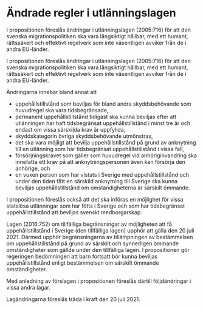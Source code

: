 # Ändrade regler i utlänningslagen

I propositionen föreslås ändringar i utlänningslagen (2005:716) för att den svenska migrationspolitiken ska vara långsiktigt hållbar, med ett humant, rättssäkert och effektivt regelverk som inte väsentligen avviker från de i andra EU-länder.

I propositionen föreslås ändringar i utlänningslagen (2005:716) för att den svenska migrationspolitiken ska vara långsiktigt hållbar, med ett humant, rättssäkert och effektivt regelverk som inte väsentligen avviker från de i andra EU-länder.

Ändringarna innebär bland annat att

* uppehållstillstånd som beviljas för bland andra skyddsbehövande som huvudregel ska vara tidsbegränsade,
* permanent uppehållstillstånd tidigast ska kunna beviljas efter att utlänningen har haft tidsbegränsat uppehållstillstånd i minst tre år och endast om vissa särskilda krav är uppfyllda,
* skyddskategorin övriga skyddsbehövande utmönstras,
* det ska vara möjligt att bevilja uppehållstillstånd på grund av anknytning till en utlänning som har tidsbegränsat uppehållstillstånd i vissa fall,
* försörjningskravet som gäller som huvudregel vid anhöriginvandring ska innefatta ett krav på att anknytningspersonen även kan försörja den anhörige, och
* en vuxen person som har vistats i Sverige med uppehållstillstånd och under den tiden fått en särskild anknytning till Sverige ska kunna beviljas uppehållstillstånd om omständigheterna är särskilt ömmande.

I propositionen föreslås också att det ska införas en möjlighet för vissa statslösa utlänningar som har fötts i Sverige och som har tidsbegränsat uppehållstillstånd att beviljas svenskt medborgarskap.

Lagen (2016:752) om tillfälliga begränsningar av möjligheten att få uppehållstillstånd i Sverige (den tillfälliga lagen) upphör att gälla den 20 juli 2021. Därmed upphör begränsningarna av tillämpningen av bestämmelsen om uppehållstillstånd på grund av särskilt och synnerligen ömmande omständigheter som gällde under den tillfälliga lagen. I propositionen gör regeringen bedömningen att barn fortsatt bör kunna beviljas uppehållstillstånd enligt bestämmelsen om särskilt ömmande omständigheter.

Med anledning av förslagen i propositionen föreslås därtill följdändringar i vissa andra lagar.

Lagändringarna föreslås träda i kraft den 20 juli 2021.
